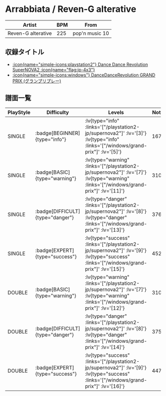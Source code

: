 # Arrabbiata / Reven-G alterative

|Artist|BPM|From|
|------|---|----|
|Reven-G alterative|225|pop'n music 10|

## 収録タイトル

- [ :icon{name="simple-icons:playstation2"} Dance Dance Revolution SuperNOVA2 :icon{name="flag:jp-4x3"} ](/playstation2-jp/supernova2)
- [ :icon{name="simple-icons:windows"} DanceDanceRevolution GRAND PRIX (グランプリプレー)](/windows/grand-prix)

## 譜面一覧

|PlayStyle|Difficulty|Levels|Notes|Movie|
|---------|----------|------|-----|-----|
|SINGLE| :badge[BEGINNER]{type="info"} | :lv{type="info" :links='["/playstation2-jp/supernova2"]' :lv='[3]'}  :lv{type="info" :links='["/windows/grand-prix"]' :lv='[5]'} |167/0||
|SINGLE| :badge[BASIC]{type="warning"} | :lv{type="warning" :links='["/playstation2-jp/supernova2"]' :lv='[7]'}  :lv{type="warning" :links='["/windows/grand-prix"]' :lv='[11]'} |310/0||
|SINGLE| :badge[DIFFICULT]{type="danger"} | :lv{type="danger" :links='["/playstation2-jp/supernova2"]' :lv='[8]'}  :lv{type="danger" :links='["/windows/grand-prix"]' :lv='[13]'} |376/1||
|SINGLE| :badge[EXPERT]{type="success"} | :lv{type="success" :links='["/playstation2-jp/supernova2"]' :lv='[9]'}  :lv{type="success" :links='["/windows/grand-prix"]' :lv='[15]'} |452/1||
|DOUBLE| :badge[BASIC]{type="warning"} | :lv{type="warning" :links='["/playstation2-jp/supernova2"]' :lv='[7]'}  :lv{type="warning" :links='["/windows/grand-prix"]' :lv='[12]'} |310/1||
|DOUBLE| :badge[DIFFICULT]{type="danger"} | :lv{type="danger" :links='["/playstation2-jp/supernova2"]' :lv='[8]'}  :lv{type="danger" :links='["/windows/grand-prix"]' :lv='[14]'} |375/1||
|DOUBLE| :badge[EXPERT]{type="success"} | :lv{type="success" :links='["/playstation2-jp/supernova2"]' :lv='[9]'}  :lv{type="success" :links='["/windows/grand-prix"]' :lv='[16]'} |447/1||
